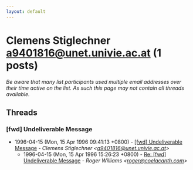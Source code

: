 ```yaml
---
layout: default
---
```


# Clemens Stiglechner <a9401816@unet.univie.ac.at> (1 posts)

_Be aware that many list participants used multiple email addresses over their time active on the list. As such this page may not contain all threads available._

## Threads

### [fwd] Undeliverable Message
+ 1996-04-15 (Mon, 15 Apr 1996 09:41:13 +0800) - [[fwd] Undeliverable Message](/archive/1996/04/aef6104acd15356a7bc24de72a0d9a5e05ed4aa478fb6b00259b1a4357e0599d) - _Clemens Stiglechner \<a9401816@unet.univie.ac.at\>_
  + 1996-04-15 (Mon, 15 Apr 1996 15:26:23 +0800) - [Re: [fwd] Undeliverable Message](/archive/1996/04/e46f27694640decc1cdad3adf70531e04e57423fd8f94550aa22746ef7693c56) - _Roger Williams \<roger@coelacanth.com\>_


